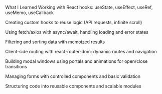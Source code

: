 What I Learned
Working with React hooks: useState, useEffect, useRef, useMemo, useCallback

Creating custom hooks to reuse logic (API requests, infinite scroll)

Using fetch/axios with async/await, handling loading and error states

Filtering and sorting data with memoized results

Client-side routing with react-router-dom: dynamic routes and navigation

Building modal windows using portals and animations for open/close transitions

Managing forms with controlled components and basic validation

Structuring code into reusable components and scalable modules
